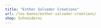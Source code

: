 ```yaml
---
title: "Esther Salvador Creations"
url: /los-banos/esther-salvador-creations/
shop: Schneiderei
---
```

